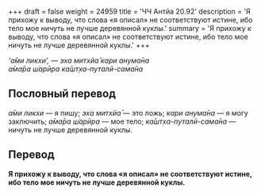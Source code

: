+++
draft = false
weight = 24959
title = 'ЧЧ Антйа 20.92'
description = 'Я прихожу к выводу, что слова «я описал» не соответствуют истине, ибо тело мое ничуть не лучше деревянной куклы.'
summary = 'Я прихожу к выводу, что слова «я описал» не соответствуют истине, ибо тело мое ничуть не лучше деревянной куклы.'
+++

_‘а̄ми ликхи’, — эха митхйа̄ кари анума̄на  
а̄ма̄ра ш́арӣра ка̄шт̣ха-путалӣ-сама̄на_

## Пословный перевод

_а̄ми_ _ликхи_ — я пишу; _эха_ _митхйа̄_ — это ложь; _кари_ _анума̄на_ — я могу заключить; _а̄ма̄ра_ _ш́арӣра_ — мое тело; _ка̄шт̣ха_\-_путалӣ_\-_сама̄на_ — ничуть не лучше деревянной куклы.

## Перевод

**Я прихожу к выводу, что слова «я описал» не соответствуют истине, ибо тело мое ничуть не лучше деревянной куклы.**
